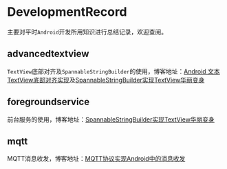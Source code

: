# DevelopmentRecord

主要对平时`Android`开发所用知识进行总结记录，欢迎查阅。

## advancedtextview

`TextView`底部对齐及`SpannableStringBuilder`的使用，博客地址：[Android 文本TextView底部对齐实现](https://www.jianshu.com/p/35704cb34d01)及[SpannableStringBuilder实现TextView华丽变身](https://www.jianshu.com/p/ff99172dde67)

## foregroundservice

前台服务的使用，博客地址：[SpannableStringBuilder实现TextView华丽变身](https://www.jianshu.com/p/58f3b7404a59)

## mqtt

MQTT消息收发，博客地址：[MQTT协议实现Android中的消息收发](https://www.jianshu.com/p/98f62db873ec)
